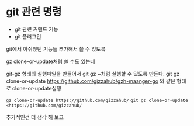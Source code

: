 # git 관련 명령

- git 관련 커맨드 기능
- git 플러그인

git에서 아쉬웠던 기능들 추가해서 쓸 수 있도록

gz clone-or-update처럼 쓸 수도 있는데

git-gz 형태의 실행파일을 만들어서 git gz ~처럼 실행할 수 있도록 만든다.
git gz clone-or-update https://github.com/gizzahub/gzh-maanger-go 와 같은 형태로 clone-or-update실행


`gz clone-or-update https://github.com/gizzahub/`
`git gz clone-or-update <https://github.com/gizzahub/`

추가적인건 더 생각 해 보고
